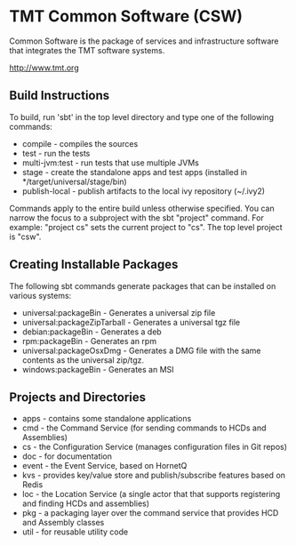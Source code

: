TMT Common Software (CSW)
=========================

Common Software is the package of services and infrastructure software that integrates the TMT software systems.

http://www.tmt.org

Build Instructions
------------------

To build, run 'sbt' in the top level directory and type one of the following commands:

* compile - compiles the sources
* test - run the tests
* multi-jvm:test - run tests that use multiple JVMs
* stage - create the standalone apps and test apps (installed in */target/universal/stage/bin)
* publish-local - publish artifacts to the local ivy repository (~/.ivy2)

Commands apply to the entire build unless otherwise specified.
You can narrow the focus to a subproject with the sbt "project" command.
For example: "project cs" sets the current project to "cs". The top level project is "csw".

Creating Installable Packages
-----------------------------

The following sbt commands generate packages that can be installed on various systems:

* universal:packageBin - Generates a universal zip file
* universal:packageZipTarball - Generates a universal tgz file
* debian:packageBin - Generates a deb
* rpm:packageBin - Generates an rpm
* universal:packageOsxDmg - Generates a DMG file with the same contents as the universal zip/tgz.
* windows:packageBin - Generates an MSI


Projects and Directories
------------------------

* apps - contains some standalone applications
* cmd - the Command Service (for sending commands to HCDs and Assemblies)
* cs - the Configuration Service (manages configuration files in Git repos)
* doc - for documentation
* event - the Event Service, based on HornetQ
* kvs - provides key/value store and publish/subscribe features based on Redis
* loc - the Location Service (a single actor that that supports registering and finding HCDs and assemblies)
* pkg - a packaging layer over the command service that provides HCD and Assembly classes
* util - for reusable utility code

